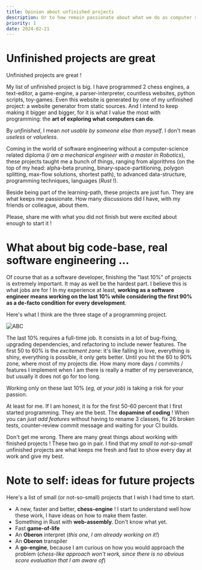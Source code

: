 ```yaml
---
title: Opinion about unfinished projects
description: Or to how remain passionate about what we do as computer scientist
priority: 1
date: 2024-02-21
---
```


# Unfinished projects are great

Unfinished projects are great !

My list of unfinished project is big. I have programmed 2 chess engines, a text-editor, a game-engine, a parser-interpreter, countless websites, python scripts, toy-games. Even this website is generated by one of my unfinished project: a website generator from static sources. And I intend to keep making it bigger and bigger, for it is what I value the most with programming: the **art of exploring what computers can do**.

By *unfinished*, I mean *not usable by someone else than myself*. I don't mean *useless* or *valueless*.

Coming in the world of software engineering without a computer-science related diploma (*I am a mechanical engineer with a master in Robotics*), these projects taught me a bunch of things, ranging from algorithms (on the top of my head: alpha-beta pruning, binary-space-partitioning, polygon splitting, max-flow solutions, shortest path), to advanced data-structure, programming techniques, languages (*Rust* !).

Beside being part of the learning-path, these projects are just fun. They are what keeps me passionate. How many discussions did I have, with my friends or colleague, about them.

Please, share me with what you did not finish but were excited about enough to start it !

# What about big code-base, real software engineering ...

Of course that as a software developer, finishing the "last 10%" of projects is extremely important. It may as well be the hardest part. I believe this is what jobs are for ! In my experience at least, **working as a software engineer means working on the last 10% while considering the first 90% as a de-facto condition for every development**.

Here's what I think are the three stage of a programming project.

![ABC](../images/personal-projects.png)

The last 10% requires a full-time job. It consists in a lot of bug-fixing, upgrading dependencies, and refactoring to include newer features. The first 50 to 60% is the *excitement zone*: it's like falling in love, everything is shiny, everything is possible, it only gets better. Until you hit the 60 to 90% zone, where most of my projects die. How many more days / commits / features I implement when I am there is really a matter of my perseverance, but usually it does not go for too long.

Working only on these last 10% (*eg, at your job*) is taking a risk for your passion.

At least for me. If I am honest, it is for the first 50-60 percent that I first started programming. They are the best. The **dopamine of coding** ! When you can *just add features* without having to rename 3 classes, fix 26 broken tests, counter-review commit message and waiting for your CI builds.

Don't get me wrong. There are many great things about working with finished projects ! These two go in pair. I find that my *small to not-so-small* unfinished projects are what keeps me fresh and fast to show every day at work and give my best.

# Note to self: ideas for future projects

Here's a list of small (or not-so-small) projects that I wish I had time to start.

- A new, faster and better, **chess-engine** ! I start to understand well how these work, I have ideas on how to make them faster.
- Something in Rust with **web-assembly**. Don't know what yet.
- Fast **game-of-life**
- An **Oberon** interpret (*this one, I am already working on it!*)
- An **Oberon** transpiler
- A **go-engine**, because I am curious on how you would approach the problem (*chess-like approach won't work, since there is no obvious score evaluation that I am aware of*)

